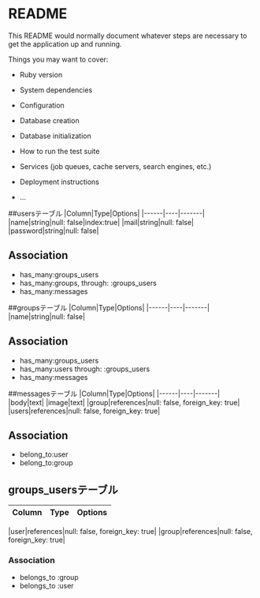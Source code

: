 # README

This README would normally document whatever steps are necessary to get the
application up and running.

Things you may want to cover:

* Ruby version

* System dependencies

* Configuration

* Database creation

* Database initialization

* How to run the test suite

* Services (job queues, cache servers, search engines, etc.)

* Deployment instructions

* ...


##usersテーブル
|Column|Type|Options|
|------|----|-------|
|name|string|null: false|index:true|
|mail|string|null: false|
|password|string|null: false|



## Association
- has_many:groups_users
- has_many:groups, through: :groups_users
- has_many:messages


##groupsテーブル
|Column|Type|Options|
|------|----|-------|
|name|string|null: false|



## Association
- has_many:groups_users
- has_many:users through: :groups_users
- has_many:messages


##messagesテーブル
|Column|Type|Options|
|------|----|-------|
|body|text|
|image|text|
|group|references|null: false, foreign_key: true|
|users|references|null: false, foreign_key: true|

## Association
- belong_to:user
- belong_to:group



## groups_usersテーブル

|Column|Type|Options|
|------|----|-------|

|user|references|null: false, foreign_key: true|
|group|references|null: false, foreign_key: true|


### Association
- belongs_to :group
- belongs_to :user

